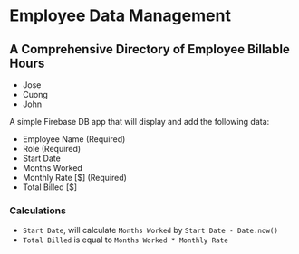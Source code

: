 # Employee Data Management
## A Comprehensive Directory of Employee Billable Hours
- Jose
- Cuong
- John

A simple Firebase DB app that will display and add the following data:
- Employee Name (Required)
- Role (Required)
- Start Date
- Months Worked
- Monthly Rate [$] (Required)
- Total Billed [$]

### Calculations
- `Start Date`, will calculate `Months Worked` by `Start Date - Date.now()`
- `Total Billed` is equal to `Months Worked * Monthly Rate`